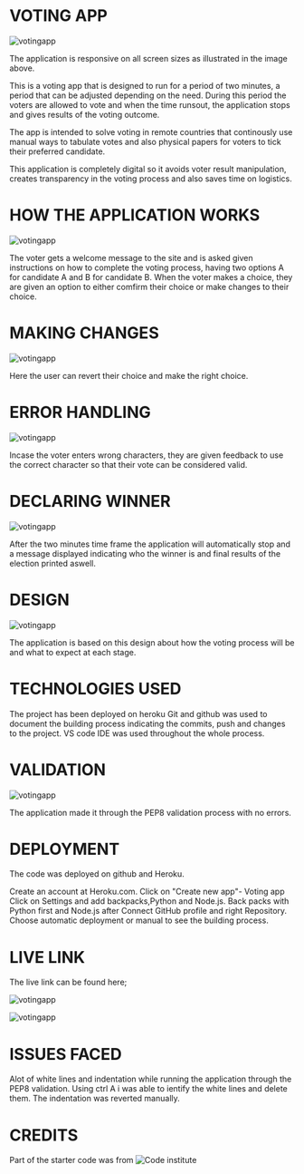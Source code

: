 # VOTING APP

![votingapp](assets/images/heroku_responsive.png)


The application is responsive on all screen sizes as illustrated in the image above.

This is a voting app that is designed to run for a period of two minutes, a period that can be adjusted depending on the need. During this period the voters are allowed to vote and when the time runsout, the application stops and gives results of the voting outcome.

The app is intended to solve voting in remote countries that continously use manual ways to tabulate votes and also physical papers for voters to tick their preferred candidate. 

This application is completely digital so it avoids voter result manipulation, creates transparency in the voting process and also saves time on logistics.


# HOW THE APPLICATION WORKS

![votingapp](assets/images/heroku_start.png)

The voter gets a welcome message to the site and is asked given instructions on how to complete the voting process, having two options A for candidate A and B for candidate B. When the voter makes a choice, they are given an option to either comfirm their choice or make changes to their choice.

# MAKING CHANGES 

![votingapp](assets/images/heroku_comfirm.png)

Here the user can revert their choice and make the right choice.

# ERROR HANDLING

![votingapp](assets/images/heroku_error_handling.png)

Incase the voter enters wrong characters, they are given feedback to use the correct character so that their vote can be considered valid.

# DECLARING WINNER

![votingapp](assets/images/heroku_winner_eclaration.png)

After the two minutes time frame the application will automatically stop and a message displayed indicating who the winner is and final results of the election printed aswell.

# DESIGN

![votingapp](assets/images/heroku_wireframe.png)

The application is based on this design about how the voting process will be and what to expect at each stage.

# TECHNOLOGIES USED

The project has been deployed on heroku
Git and github was used to document the building process indicating the commits, push and changes to the project.
VS code IDE was used throughout the whole process.

# VALIDATION

![votingapp](assets/images/python_validation.png)

The application made it through the PEP8 validation process with no errors.

# DEPLOYMENT

The code was deployed on github and Heroku.

Create an account at Heroku.com.
Click on "Create new app"- Voting app
Click on Settings and add backpacks,Python and Node.js.
Back packs with Python first and Node.js after
Connect  GitHub profile and right Repository.
Choose automatic deployment or manual to see the building process.

# LIVE LINK

The live link can be found here;

![votingapp](https://allano256.github.io/votingapp/)

![votingapp](https://voting-app-d1f18afa1974.herokuapp.com/)

# ISSUES FACED

Alot of white lines and indentation while running the application through the PEP8 validation. Using ctrl A i was able to ientify the white lines and delete them. The indentation was reverted manually.



 # CREDITS

 Part of the starter code was from  ![Code institute](https://github.com/Code-Institute-Solutions/love-sandwiches-p5-sourcecode)








